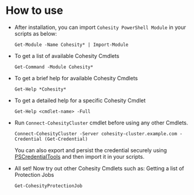 # How to use

* After installation, you can import `Cohesity PowerShell Module` in your scripts as below:

  ```text
  Get-Module -Name Cohesity* | Import-Module
  ```

* To get a list of available Cohesity Cmdlets

  ```text
  Get-Command -Module Cohesity*
  ```
  
* To get a brief help for available Cohesity Cmdlets

  ```text
  Get-Help *Cohesity*
  ```

* To get a detailed help for a specific Cohesity Cmdlet
  ```text
  Get-Help <cmdlet-name> -Full
  ```
  
* Run `Connect-CohesityCluster` cmdlet before using any other Cmdlets.

  ```text
  Connect-CohesityCluster -Server cohesity-cluster.example.com -Credential (Get-Credential)
  ```
  You can also export and persist the credential securely using [PSCredentialTools](https://www.powershellgallery.com/packages/PSCredentialTools/1.0.1)
  and then import it in your scripts.
 
 * All set! Now try out other Cohesity Cmdlets such as: Getting a list of Protection Jobs
   ```text
   Get-CohesityProtectionJob
   ```
